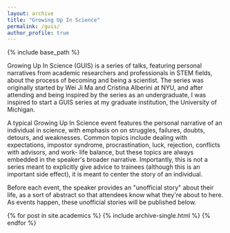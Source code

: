 ```yaml
---
layout: archive
title: "Growing Up In Science"
permalink: /guis/
author_profile: true
---
```



{% include base_path %}

Growing Up In Science (GUIS) is a series of talks, featuring personal narratives from academic researchers and professionals in STEM fields, about the process of becoming and being a scientist. The series was originally started by Wei Ji Ma and Cristina Alberini at NYU, and after attending and being inspired by the series as an undergraduate, I was inspired to start a GUIS series at my graduate institution, the University of Michigan.

A typical Growing Up In Science event features the personal narrative of an individual in science, with emphasis on on struggles, failures, doubts, detours, and weaknesses. Common topics include dealing with expectations, impostor syndrome, procrastination, luck, rejection, conflicts with advisors, and work- life balance, but these topics are always embedded in the speaker's broader narrative. Importantly, this is not a series meant to explicitly give advice to trainees (although this is an important side effect), it is meant to center the story of an individual.

Before each event, the speaker provides an "unofficial story" about their life, as a sort of abstract so that attendees know what they're about to here. As events happen, these unofficial stories will be published below. 

{% for post in site.academics %}
  {% include archive-single.html %}
{% endfor %}
